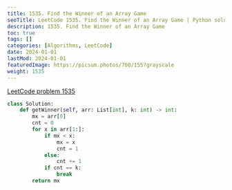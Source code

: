 ```yaml
---
title: 1535. Find the Winner of an Array Game
seoTitle: LeetCode 1535. Find the Winner of an Array Game | Python solution and explanation
description: 1535. Find the Winner of an Array Game
toc: true
tags: []
categories: [Algorithms, LeetCode]
date: 2024-01-01
lastMod: 2024-01-01
featuredImage: https://picsum.photos/700/155?grayscale
weight: 1535
---
```


[LeetCode problem 1535](https://leetcode.com/problems/find-the-winner-of-an-array-game/)

```python
class Solution:
    def getWinner(self, arr: List[int], k: int) -> int:
        mx = arr[0]
        cnt = 0
        for x in arr[1:]:
            if mx < x:
                mx = x
                cnt = 1
            else:
                cnt += 1
            if cnt == k:
                break
        return mx

```
